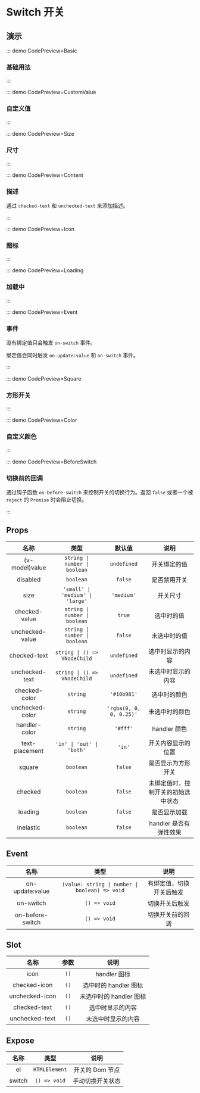# Switch 开关

## 演示

::: demo CodePreview=Basic

### 基础用法

<Basic />
:::

::: demo CodePreview=CustomValue

### 自定义值

<CustomValue />
:::

::: demo CodePreview=Size

### 尺寸

<Size />
:::

::: demo CodePreview=Content

### 描述

通过 `checked-text` 和 `unchecked-text` 来添加描述。

<Content />
:::

::: demo CodePreview=Icon

### 图标

<Icon />
:::

::: demo CodePreview=Loading

### 加载中

<Loading />
:::

::: demo CodePreview=Event

### 事件

没有绑定值只会触发 `on-switch` 事件。

绑定值会同时触发 `on-update:value` 和 `on-switch` 事件。

<Event />
:::

::: demo CodePreview=Square

### 方形开关

<Square />
:::

::: demo CodePreview=Color

### 自定义颜色

<Color />
:::

::: demo CodePreview=BeforeSwitch

### 切换前的回调

通过钩子函数 `on-before-switch` 来控制开关的切换行为。返回 `false` 或者一个被 `reject` 的 `Promise` 时会阻止切换。

<BeforeSwitch />
:::

## Props

|      名称       |               类型               |         默认值          |                说明                |
| :-------------: | :------------------------------: | :---------------------: | :--------------------------------: |
| (v-model)value  |  `string \| number \| boolean`   |       `undefined`       |            开关绑定的值            |
|    disabled     |            `boolean`             |         `false`         |            是否禁用开关            |
|      size       | `'small' \| 'medium' \| 'large'` |       `'medium'`        |              开关尺寸              |
|  checked-value  |  `string \| number \| boolean`   |         `true`          |             选中时的值             |
| unchecked-value |  `string \| number \| boolean`   |         `false`         |            未选中时的值            |
|  checked-text   |   `string \| () => VNodeChild`   |       `undefined`       |          选中时显示的内容          |
| unchecked-text  |   `string \| () => VNodeChild`   |       `undefined`       |         未选中时显示的内容         |
|  checked-color  |             `string`             |       `'#10b981'`       |            选中时的颜色            |
| unchecked-color |             `string`             | `'rgba(0, 0, 0, 0.25)'` |           未选中时的颜色           |
|  handler-color  |             `string`             |        `'#fff'`         |            handler 颜色            |
| text-placement  |    `'in' \| 'out' \| 'both'`     |         `'in'`          |         开关内容显示的位置         |
|     square      |            `boolean`             |         `false`         |         是否显示为方形开关         |
|     checked     |            `boolean`             |         `false`         | 未绑定值时，控制开关的初始选中状态 |
|     loading     |            `boolean`             |         `false`         |            是否显示加载            |
|    inelastic    |            `boolean`             |         `false`         |       handler 是否有弹性效果       |

## Event

|       名称       |                      类型                      |           说明           |
| :--------------: | :--------------------------------------------: | :----------------------: |
| on-update:value  | `(value: string \| number \| boolean) => void` | 有绑定值，切换开关后触发 |
|    on-switch     |                  `() => void`                  |      切换开关后触发      |
| on-before-switch |                  `() => void`                  |     切换开关前的回调     |

## Slot

|      名称      | 参数 |          说明           |
| :------------: | :--: | :---------------------: |
|      icon      | `()` |      handler 图标       |
|  checked-icon  | `()` |  选中时的 handler 图标  |
| unchecked-icon | `()` | 未选中时的 handler 图标 |
|  checked-text  | `()` |    选中时显示的内容     |
| unchecked-text | `()` |   未选中时显示的内容    |

## Expose

|  名称  |     类型      |       说明       |
| :----: | :-----------: | :--------------: |
|   el   | `HTMLElement` | 开关的 Dom 节点  |
| switch | `() => void`  | 手动切换开关状态 |
